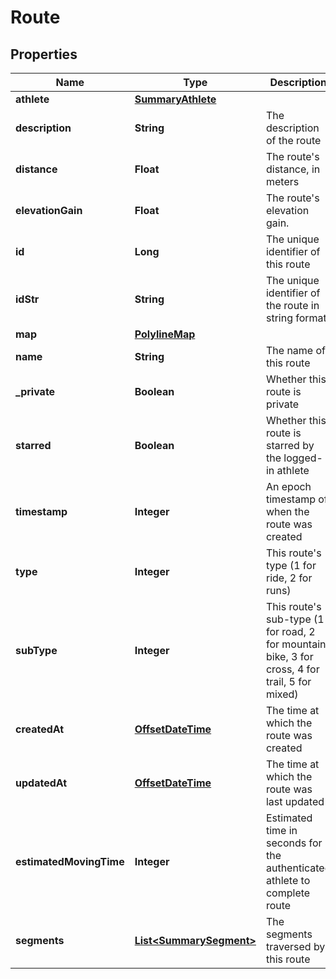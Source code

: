
# Route

## Properties
Name | Type | Description | Notes
------------ | ------------- | ------------- | -------------
**athlete** | [**SummaryAthlete**](SummaryAthlete.md) |  |  [optional]
**description** | **String** | The description of the route |  [optional]
**distance** | **Float** | The route&#39;s distance, in meters |  [optional]
**elevationGain** | **Float** | The route&#39;s elevation gain. |  [optional]
**id** | **Long** | The unique identifier of this route |  [optional]
**idStr** | **String** | The unique identifier of the route in string format |  [optional]
**map** | [**PolylineMap**](PolylineMap.md) |  |  [optional]
**name** | **String** | The name of this route |  [optional]
**_private** | **Boolean** | Whether this route is private |  [optional]
**starred** | **Boolean** | Whether this route is starred by the logged-in athlete |  [optional]
**timestamp** | **Integer** | An epoch timestamp of when the route was created |  [optional]
**type** | **Integer** | This route&#39;s type (1 for ride, 2 for runs) |  [optional]
**subType** | **Integer** | This route&#39;s sub-type (1 for road, 2 for mountain bike, 3 for cross, 4 for trail, 5 for mixed) |  [optional]
**createdAt** | [**OffsetDateTime**](OffsetDateTime.md) | The time at which the route was created |  [optional]
**updatedAt** | [**OffsetDateTime**](OffsetDateTime.md) | The time at which the route was last updated |  [optional]
**estimatedMovingTime** | **Integer** | Estimated time in seconds for the authenticated athlete to complete route |  [optional]
**segments** | [**List&lt;SummarySegment&gt;**](SummarySegment.md) | The segments traversed by this route |  [optional]



